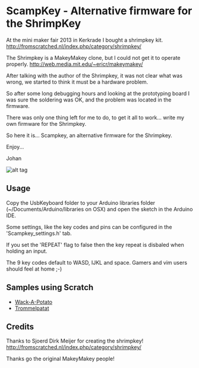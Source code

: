 # ScampKey - Alternative firmware for the ShrimpKey

At the mini maker fair 2013 in Kerkrade I bought a shrimpkey kit.
 http://fromscratched.nl/index.php/category/shrimpkey/

The Shrimpkey is a MakeyMakey clone, but I could not get it to operate properly.
 http://web.media.mit.edu/~ericr/makeymakey/

After talking with the author of the Shrimpkey, it was not clear what was wrong, we started to think it must be a hardware problem.

So after some long debugging hours and looking at the prototyping board I was sure the soldering was OK, and the problem was located in the firmware.

There was only one thing left for me to do, to get it all to work... write my own firmware for the Shrimpkey.

So here it is... Scampkey, an alternative firmware for the Shrimpkey.

Enjoy...

Johan

![alt tag](https://github.com/nanoflite/scampkey/raw/master/images/shrimp.jpg)

## Usage

Copy the UsbKeyboard folder to your Arduino libraries folder (~/Documents/Arduino/libraries on OSX) and open the sketch in the Arduino IDE.

Some settings, like the key codes and pins can be configured in the 'Scampkey_settings.h' tab.

If you set the 'REPEAT' flag to false then the key repeat is disbaled when holding an input.

The 9 key codes default to WASD, IJKL and space. Gamers and vim users should feel at home ;-)

## Samples using Scratch

  * [Wack-A-Potato](http://scratch.mit.edu/projects/12786120)
  * [Trommelpatat](http://scratch.mit.edu/projects/12800305)

## Credits

Thanks to Sjoerd Dirk Meijer for creating the shrimpkey!
 http://fromscratched.nl/index.php/category/shrimpkey/

Thanks go the original MakeyMakey people!

